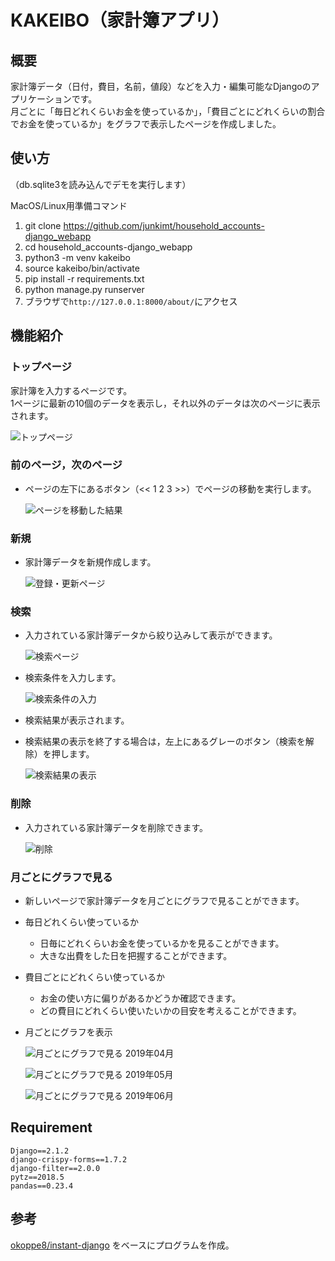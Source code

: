 # KAKEIBO（家計簿アプリ）

## 概要
家計簿データ（日付，費目，名前，値段）などを入力・編集可能なDjangoのアプリケーションです。
<br>
月ごとに「毎日どれくらいお金を使っているか」，「費目ごとにどれくらいの割合でお金を使っているか」をグラフで表示したページを作成しました。

## 使い方

（db.sqlite3を読み込んでデモを実行します）

MacOS/Linux用準備コマンド

1. git clone https://github.com/junkimt/household_accounts-django_webapp
2. cd household_accounts-django_webapp
3. python3 -m venv kakeibo
4. source kakeibo/bin/activate
5. pip install -r requirements.txt
6. python manage.py runserver
7. ブラウザで`http://127.0.0.1:8000/about/`にアクセス


## 機能紹介

### トップページ

家計簿を入力するページです。
<br>
1ページに最新の10個のデータを表示し，それ以外のデータは次のページに表示されます。

![トップページ](./imgs/top_page.png)


### 前のページ，次のページ

- ページの左下にあるボタン（<< 1 2 3 >>）でページの移動を実行します。

  ![ページを移動した結果](./imgs/top_page_2.png)

### 新規

- 家計簿データを新規作成します。

  ![登録・更新ページ](./imgs/register_page.png)

### 検索

- 入力されている家計簿データから絞り込みして表示ができます。

  ![検索ページ](./imgs/search_page.png)

- 検索条件を入力します。

  ![検索条件の入力](./imgs/search_condition.png)

- 検索結果が表示されます。
- 検索結果の表示を終了する場合は，左上にあるグレーのボタン（検索を解除）を押します。

  ![検索結果の表示](./imgs/search_result.png)

### 削除

- 入力されている家計簿データを削除できます。

  ![削除](./imgs/delete_page.png)

### 月ごとにグラフで見る

- 新しいページで家計簿データを月ごとにグラフで見ることができます。

- 毎日どれくらい使っているか

  - 日毎にどれくらいお金を使っているかを見ることができます。
  - 大きな出費をした日を把握することができます。

- 費目ごとにどれくらい使っているか

  - お金の使い方に偏りがあるかどうか確認できます。
  - どの費目にどれくらい使いたいかの目安を考えることができます。

- 月ごとにグラフを表示

  ![月ごとにグラフで見る 2019年04月](./imgs/visualization_page_1.png)

  ![月ごとにグラフで見る 2019年05月](./imgs/visualization_page_2.png)

  ![月ごとにグラフで見る 2019年06月](./imgs/visualization_page_3.png)

## Requirement

```
Django==2.1.2
django-crispy-forms==1.7.2
django-filter==2.0.0
pytz==2018.5
pandas==0.23.4
```

## 参考
[okoppe8/instant-django](https://github.com/okoppe8/instant-django) をベースにプログラムを作成。
